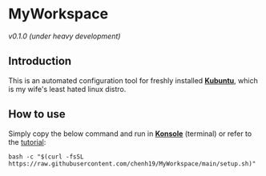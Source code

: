 # MyWorkspace
*v0.1.0 (under heavy development)*  

## Introduction
This is an automated configuration tool for freshly installed [**Kubuntu**](https://kubuntu.org/getkubuntu/), which is my wife's least hated linux distro.

## How to use
Simply copy the below command and run in [**Konsole**](https://konsole.kde.org/) (terminal) or refer to the [tutorial](https://chenh19.github.io/MyWorkspace/): 
```
bash -c "$(curl -fsSL https://raw.githubusercontent.com/chenh19/MyWorkspace/main/setup.sh)" 
```
